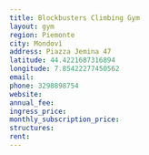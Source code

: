 ```yaml
---
title: Blockbusters Climbing Gym
layout: gym
region: Piemonte
city: Mondovì
address: Piazza Jemina 47
latitude: 44.4221687316894
longitude: 7.85422277450562
email: 
phone: 3298898754
website: 
annual_fee: 
ingress_price: 
monthly_subscription_price: 
structures: 
rent: 
---
```


